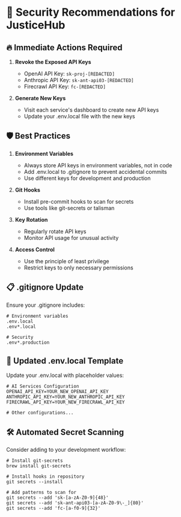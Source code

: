 # 🔐 Security Recommendations for JusticeHub

## 🔥 Immediate Actions Required

1. **Revoke the Exposed API Keys**
   - OpenAI API Key: `sk-proj-[REDACTED]`
   - Anthropic API Key: `sk-ant-api03-[REDACTED]`
   - Firecrawl API Key: `fc-[REDACTED]`

2. **Generate New Keys**
   - Visit each service's dashboard to create new API keys
   - Update your .env.local file with the new keys

## 🛡️ Best Practices

1. **Environment Variables**
   - Always store API keys in environment variables, not in code
   - Add .env.local to .gitignore to prevent accidental commits
   - Use different keys for development and production

2. **Git Hooks**
   - Install pre-commit hooks to scan for secrets
   - Use tools like git-secrets or talisman

3. **Key Rotation**
   - Regularly rotate API keys
   - Monitor API usage for unusual activity

4. **Access Control**
   - Use the principle of least privilege
   - Restrict keys to only necessary permissions

## 📋 .gitignore Update

Ensure your .gitignore includes:
```
# Environment variables
.env.local
.env*.local

# Security
.env*.production
```

## 🔄 Updated .env.local Template

Update your .env.local with placeholder values:
```
# AI Services Configuration
OPENAI_API_KEY=YOUR_NEW_OPENAI_API_KEY
ANTHROPIC_API_KEY=YOUR_NEW_ANTHROPIC_API_KEY
FIRECRAWL_API_KEY=YOUR_NEW_FIRECRAWL_API_KEY

# Other configurations...
```

## 🛠️ Automated Secret Scanning

Consider adding to your development workflow:
```
# Install git-secrets
brew install git-secrets

# Install hooks in repository
git secrets --install

# Add patterns to scan for
git secrets --add 'sk-[a-zA-Z0-9]{48}'
git secrets --add 'sk-ant-api03-[a-zA-Z0-9\-_]{80}'
git secrets --add 'fc-[a-f0-9]{32}'
```